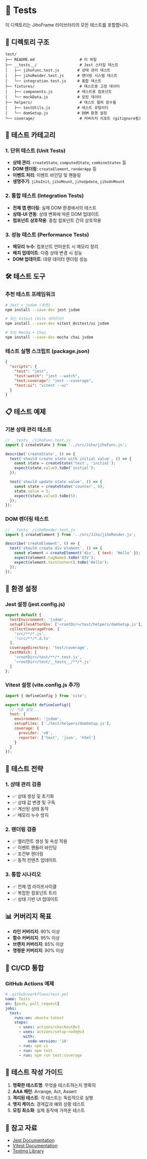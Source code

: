 # 🧪 Tests

이 디렉토리는 JihoFrame 라이브러리의 모든 테스트를 포함합니다.

## 📁 디렉토리 구조

```
test/
├── README.md                    # 이 파일
├── __tests__/                   # Jest 스타일 테스트
│   ├── jihoFunc.test.js        # 상태 관리 테스트
│   ├── jihoRender.test.js      # 렌더링 시스템 테스트
│   └── integration.test.js     # 통합 테스트
├── fixtures/                    # 테스트용 고정 데이터
│   ├── components.js           # 테스트용 컴포넌트
│   └── mockData.js             # 모킹 데이터
├── helpers/                     # 테스트 헬퍼 함수들
│   ├── testUtils.js            # 테스트 유틸리티
│   └── domSetup.js             # DOM 환경 설정
└── coverage/                    # 커버리지 리포트 (gitignore됨)
```

## 🎯 테스트 카테고리

### 1. 단위 테스트 (Unit Tests)
- **상태 관리**: `createState`, `computedState`, `combineStates` 등
- **DOM 렌더링**: `createElement`, `renderApp` 등
- **이벤트 처리**: 이벤트 바인딩 및 핸들링
- **생명주기**: `jihoInit`, `jihoMount`, `jihoUpdate`, `jihoUnMount`

### 2. 통합 테스트 (Integration Tests)
- **전체 앱 렌더링**: 실제 DOM 환경에서의 테스트
- **상태-UI 연동**: 상태 변화에 따른 DOM 업데이트
- **컴포넌트 상호작용**: 중첩 컴포넌트 간의 상호작용

### 3. 성능 테스트 (Performance Tests)
- **메모리 누수**: 컴포넌트 언마운트 시 메모리 정리
- **배치 업데이트**: 다중 상태 변경 시 성능
- **DOM 업데이트**: 대량 데이터 렌더링 성능

## 🛠️ 테스트 도구

### 추천 테스트 프레임워크
```bash
# Jest + jsdom (추천)
npm install --save-dev jest jsdom

# 또는 Vitest (Vite 네이티브)
npm install --save-dev vitest @vitest/ui jsdom

# 또는 Mocha + Chai
npm install --save-dev mocha chai jsdom
```

### 테스트 실행 스크립트 (package.json)
```json
{
  "scripts": {
    "test": "jest",
    "test:watch": "jest --watch",
    "test:coverage": "jest --coverage",
    "test:ui": "vitest --ui"
  }
}
```

## 📋 테스트 예제

### 기본 상태 관리 테스트
```javascript
// __tests__/jihoFunc.test.js
import { createState } from '../src/Jiho/jihoFunc.js';

describe('createState', () => {
  test('should create state with initial value', () => {
    const state = createState('test', 'initial');
    expect(state.value).toBe('initial');
  });

  test('should update state value', () => {
    const state = createState('counter', 0);
    state.value = 5;
    expect(state.value).toBe(5);
  });
});
```

### DOM 렌더링 테스트
```javascript
// __tests__/jihoRender.test.js
import { createElement } from '../src/Jiho/jihoRender.js';

describe('createElement', () => {
  test('should create div element', () => {
    const element = createElement('div', { text: 'Hello' });
    expect(element.tagName).toBe('DIV');
    expect(element.textContent).toBe('Hello');
  });
});
```

## 🔧 환경 설정

### Jest 설정 (jest.config.js)
```javascript
export default {
  testEnvironment: 'jsdom',
  setupFilesAfterEnv: ['<rootDir>/test/helpers/domSetup.js'],
  collectCoverageFrom: [
    'src/**/*.js',
    '!src/**/*.d.ts'
  ],
  coverageDirectory: 'test/coverage',
  testMatch: [
    '<rootDir>/test/**/*.test.js',
    '<rootDir>/test/__tests__/**/*.js'
  ]
};
```

### Vitest 설정 (vite.config.js 추가)
```javascript
import { defineConfig } from 'vite';

export default defineConfig({
  // 기존 설정...
  test: {
    environment: 'jsdom',
    setupFiles: ['./test/helpers/domSetup.js'],
    coverage: {
      provider: 'v8',
      reporter: ['text', 'json', 'html']
    }
  }
});
```

## 🎯 테스트 전략

### 1. 상태 관리 검증
- ✅ 상태 생성 및 초기화
- ✅ 상태 값 변경 및 구독
- ✅ 계산된 상태 동작
- ✅ 메모리 누수 방지

### 2. 렌더링 검증
- ✅ 엘리먼트 생성 및 속성 적용
- ✅ 이벤트 핸들러 바인딩
- ✅ 조건부 렌더링
- ✅ 동적 컨텐츠 업데이트

### 3. 통합 시나리오
- ✅ 전체 앱 라이프사이클
- ✅ 복잡한 컴포넌트 트리
- ✅ 상태 기반 UI 업데이트

## 📊 커버리지 목표

- **라인 커버리지**: 90% 이상
- **함수 커버리지**: 95% 이상
- **브랜치 커버리지**: 85% 이상
- **명령문 커버리지**: 90% 이상

## 🚀 CI/CD 통합

### GitHub Actions 예제
```yaml
# .github/workflows/test.yml
name: Tests
on: [push, pull_request]
jobs:
  test:
    runs-on: ubuntu-latest
    steps:
      - uses: actions/checkout@v3
      - uses: actions/setup-node@v3
        with:
          node-version: '18'
      - run: npm ci
      - run: npm test
      - run: npm run test:coverage
```

## 📝 테스트 작성 가이드

1. **명확한 테스트명**: 무엇을 테스트하는지 명확히
2. **AAA 패턴**: Arrange, Act, Assert
3. **격리된 테스트**: 각 테스트는 독립적으로 실행
4. **엣지 케이스**: 경계값과 예외 상황 테스트
5. **모킹 최소화**: 실제 동작에 가까운 테스트

## 🔗 참고 자료

- [Jest Documentation](https://jestjs.io/docs/getting-started)
- [Vitest Documentation](https://vitest.dev/guide/)
- [Testing Library](https://testing-library.com/docs/) 